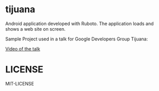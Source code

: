 tijuana
=======

Android application developed with Ruboto. The application loads and shows a web site on screen.

Sample Project used in a talk for Google Developers Group Tijuana:

[Video of the talk](https://www.youtube.com/watch?v=tAQYwssnnaY)

LICENSE
========

MIT-LICENSE

